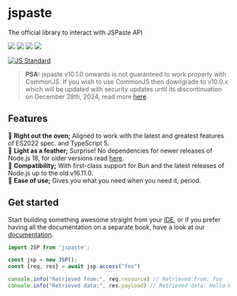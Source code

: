 # jspaste

The official library to interact with JSPaste API

[![](https://badgen.net/npm/v/jspaste)](https://www.npmjs.com/package/jspaste)
[![](https://badgen.net/packagephobia/install/jspaste)](https://packagephobia.com/result?p=jspaste)
[![](https://badgen.net/codecov/c/github/jspaste/jspaste)](https://app.codecov.io/gh/jspaste/jspaste)
[![](https://badgen.net/github/checks/jspaste/jspaste)](https://github.com/jspaste/jspaste)

[![JS Standard](https://cdn.jsdelivr.net/gh/standard/standard@master/badge.svg)](https://github.com/standard/standard)

> __PSA:__ jspaste v10.1.0 onwards is not guaranteed to work properly with CommonJS. If you wish to use CommonJS then
> downgrade to v10.0.x which will be updated with security updates until its discontinuation on December 28th, 2024,
> read more [here](TODO).

## Features

🔸 __Right out the oven;__ Aligned to work with the latest and greatest features of ES2022 spec. and TypeScript 5.\
🔸 __Light as a feather;__ Surprise! No dependencies for newer releases of Node.js 18, for older versions
read [here](TODO). \
🔸 __Compatibility;__ With first-class support for Bun and the latest releases of Node.js up to the old v16.11.0. \
🔸 __Ease of use;__ Gives you what you need when you need it, period.

## Get started

Start building something awesome straight from your [IDE](https://paka.dev/npm/jspaste), or if you prefer having all the
documentation on a separate
book, have a look at our [documentation](https://github.com/jspaste/jspaste/wiki/Get-started).

```js
import JSP from 'jspaste';

const jsp = new JSP();
const {req, res} = await jsp.access("foo")

console.info("Retrieved from:", req.resource) // Retrieved from: foo
console.info("Retrieved data:", res.payload) // Retrieved data: Hello World!
```